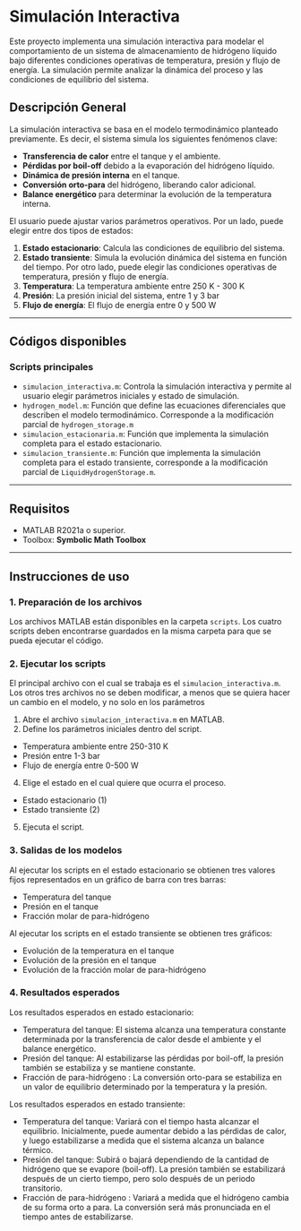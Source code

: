 # Simulación Interactiva

Este proyecto implementa una simulación interactiva para modelar el comportamiento de un sistema de almacenamiento de hidrógeno líquido bajo diferentes condiciones operativas de temperatura, presión y flujo de energía. La simulación permite analizar la dinámica del proceso y las condiciones de equilibrio del sistema.

## **Descripción General**

La simulación interactiva se basa en el modelo termodinámico planteado previamente. Es decir, el sistema simula los siguientes fenómenos clave:
- **Transferencia de calor** entre el tanque y el ambiente.
- **Pérdidas por boil-off** debido a la evaporación del hidrógeno líquido.
- **Dinámica de presión interna** en el tanque.
- **Conversión orto-para** del hidrógeno, liberando calor adicional.
- **Balance energético** para determinar la evolución de la temperatura interna.

El usuario puede ajustar varios parámetros operativos. Por un lado, puede elegir entre dos tipos de estados:
1. **Estado estacionario**: Calcula las condiciones de equilibrio del sistema.
2. **Estado transiente**: Simula la evolución dinámica del sistema en función del tiempo.
Por otro lado, puede elegir las condiciones operativas de temperatura, presión y flujo de energía.
1. **Temperatura**: La temperatura ambiente entre 250 K - 300 K
2. **Presión**: La presión inicial del sistema, entre 1 y 3 bar
3. **Flujo de energía**: El flujo de energía entre 0 y 500 W

---

## **Códigos disponibles**

### Scripts principales
- `simulacion_interactiva.m`: Controla la simulación interactiva y permite al usuario elegir parámetros iniciales y estado de simulación.
- `hydrogen_model.m`: Función que define las ecuaciones diferenciales que describen el modelo termodinámico. Corresponde a la modificación parcial de `hydrogen_storage.m`
- `simulacion_estacionaria.m`: Función que implementa la simulación completa para el estado estacionario.
- `simulacion_transiente.m`: Función que implementa la simulación completa para el estado transiente, corresponde a la modificación parcial de `LiquidHydrogenStorage.m`.

---

## **Requisitos**

- MATLAB R2021a o superior.
- Toolbox: **Symbolic Math Toolbox** 

---

## Instrucciones de uso

### 1. Preparación de los archivos
Los archivos MATLAB están disponibles en la carpeta `scripts`. Los cuatro scripts deben encontrarse guardados en la misma carpeta para que se pueda ejecutar el código.

### 2. Ejecutar los scripts
El principal archivo con el cual se trabaja es el `simulacion_interactiva.m`. Los otros tres archivos no se deben modificar, a menos que se quiera hacer un cambio en el modelo, y no solo en los parámetros
1. Abre el archivo `simulacion_interactiva.m` en MATLAB. 
2. Define los parámetros iniciales dentro del script.
  - Temperatura ambiente entre 250-310 K
  - Presión entre 1-3 bar
  - Flujo de energía entre 0-500 W
4. Elige el estado en el cual quiere que ocurra el proceso.
  - Estado estacionario (1)
  - Estado transiente (2)
5. Ejecuta el script. 

### 3. Salidas de los modelos
Al ejecutar los scripts en el estado estacionario se obtienen tres valores fijos representados en un gráfico de barra con tres barras:
- Temperatura del tanque 
- Presión en el tanque
- Fracción molar de para-hidrógeno

Al ejecutar los scripts en el estado transiente se obtienen tres gráficos:
- Evolución de la temperatura en el tanque
- Evolución de la presión en el tanque
- Evolución de la fracción molar de para-hidrógeno

### 4. Resultados esperados
Los resultados esperados en estado estacionario:
- Temperatura del tanque: El sistema alcanza una temperatura constante determinada por la transferencia de calor desde el ambiente y el balance energético.
- Presión del tanque: Al estabilizarse las pérdidas por boil-off, la presión también se estabiliza y se mantiene constante.
- Fracción de para-hidrógeno : La conversión orto-para se estabiliza en un valor de equilibrio determinado por la temperatura y la presión.

Los resultados esperados en estado transiente: 
- Temperatura del tanque: Variará con el tiempo hasta alcanzar el equilibrio. Inicialmente, puede aumentar debido a las pérdidas de calor, y luego estabilizarse a medida que el sistema alcanza un balance térmico.
- Presión del tanque: Subirá o bajará dependiendo de la cantidad de hidrógeno que se evapore (boil-off). La presión también se estabilizará después de un cierto tiempo, pero solo después de un periodo transitorio.
- Fracción de para-hidrógeno : Variará a medida que el hidrógeno cambia de su forma orto a para. La conversión será más pronunciada en el tiempo antes de estabilizarse.
